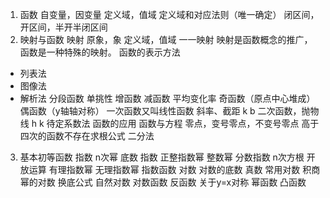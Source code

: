 1.  函数
自变量，因变量
定义域，值域
定义域和对应法则（唯一确定）
闭区间，开区间，半开半闭区间
2.  映射与函数
映射
原象，象
定义域，值域
一一映射
映射是函数概念的推广，函数是一种特殊的映射。
函数的表示方法
*   列表法
*   图像法
*   解析法
分段函数
单挑性 增函数 减函数
平均变化率
奇函数（原点中心堆成） 偶函数（y轴轴对称）
一次函数又叫线性函数
斜率、截距 k b
二次函数，抛物线 h k
待定系数法
函数的应用
函数与方程
零点，变号零点，不变号零点
高于四次的函数不存在求根公式
二分法
3.  基本初等函数
指数
n次幂 底数 指数
正整指数幂
整数幂
分数指数
n次方根
开放运算
有理指数幂
无理指数幂
指数函数
对数
对数的底数 真数
常用对数
积商幂的对数
换底公式
自然对数
对数函数
反函数 关于y=x对称
幂函数
凸函数


